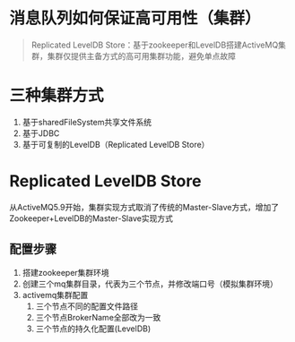 # 消息队列如何保证高可用性（集群）

>  Replicated LevelDB Store：基于zookeeper和LevelDB搭建ActiveMQ集群，集群仅提供主备方式的高可用集群功能，避免单点故障

# 三种集群方式

1. 基于sharedFileSystem共享文件系统
2. 基于JDBC
3. 基于可复制的LevelDB（Replicated LevelDB Store）

# Replicated LevelDB Store

从ActiveMQ5.9开始，集群实现方式取消了传统的Master-Slave方式，增加了Zookeeper+LevelDB的Master-Slave实现方式

## 配置步骤

1. 搭建zookeeper集群环境
2. 创建三个mq集群目录，代表为三个节点，并修改端口号（模拟集群环境）
3. activemq集群配置
   1. 三个节点不同的配置文件路径
   2. 三个节点BrokerName全部改为一致
   3. 三个节点的持久化配置(LevelDB)